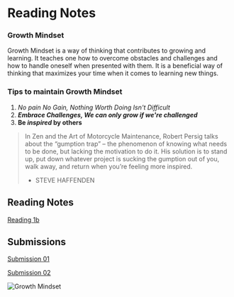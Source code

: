 # Reading Notes

### Growth Mindset 

Growth Mindset is a way of thinking that contributes to growing and learning. It teaches one how to overcome obstacles and challenges and how to handle oneself when presented with them. It is a beneficial way of thinking that maximizes your time when it comes to learning new things.

### Tips to maintain Growth Mindset

1. *No pain No Gain, Nothing Worth Doing Isn't Difficult*
2. ***Embrace Challenges, We can only grow if we're challenged***
3. **Be _inspired_ by others**


>In Zen and the Art of Motorcycle Maintenance, Robert Persig talks about the “gumption trap” – the phenomenon of knowing what needs to be done, but lacking the motivation to do it. His solution is to stand up, put down whatever project is sucking the gumption out of you, walk away, and return when you’re feeling more inspired. 
>- STEVE HAFFENDEN

## Reading Notes
[Reading 1b](reading-1b.md) 

## Submissions
[Submission 01](submission01.md)

[Submission 02](submission02.md)

![Growth Mindset](https://www.hopehighonline.org/wp-content/uploads/2019/07/Growth-Mindset-Illustration-01.jpg)
